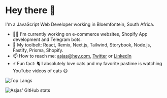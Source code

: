 # Hey there 👋

I'm a JavaScript Web Developer working in Bloemfontein, South Africa.

- 👨‍💻 I'm currently working on e-commerce websites, Shopify App development and Telegram bots.
- 🧰 My toolbelt: React, Remix, Next.js, Tailwind, Storybook, Node.js, Fastify, Prisma, Shopify.
- 📫 How to reach me: asjas@hey.com, [Twitter](http://twitter.com/_asjas) or [LinkedIn](https://www.linkedin.com/in/asjasroos/)
- ⚡ Fun fact: 🐈 I absolutely love cats and my favorite pastime is watching YouTube videos of cats 😃

![Top Langs](https://github-readme-stats.vercel.app/api/top-langs/?username=asjas&layout=compact&private=true)

![Asjas' GitHub stats](https://github-readme-stats.vercel.app/api?username=asjas&count_private=true)
